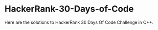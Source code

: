 # HackerRank-30-Days-of-Code

Here are the solutions to HackerRank 30 Days Of Code Challenge in C++.